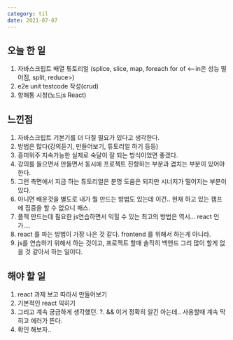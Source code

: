 ```yaml
---
category: til
date: 2021-07-07
---
```


## 오늘 한 일

1. 자바스크립트 배열 튜토리얼 (splice, slice, map, foreach for of <--in은 성능 떨어짐, split, reduce>)
2. e2e unit testcode 작성(crud)
3. 항해통 시청(노드js React)

## 느낀점

1. 자바스크립트 기본기를 더 다질 필요가 있다고 생각한다.
2. 방법은 많다(강의듣기, 만들어보기, 튜토리얼 하기 등등)
3. 흥미위주 지속가능한 실제로 숙달이 잘 되는 방식이었면 좋겠다.
4. 강의를 들으면서 만들면서 동시에 프로젝트 진항하는 부분과 겹치는 부분이 있어야 한다.
5. 그런 측면에서 지금 하는 튜토리얼은 분명 도움은 되지만 시너지가 떨어지는 부분이 있다.
6. 아니면 배운것을 별도로 내가 뭘 만드는 방법도 있는데 이건.. 현재 하고 있는 캠프에 집중을 할 수 없으니 패스.
7. 플젝 만드는데 필요한 js연습하면서 익힐 수 있는 최고의 방법은 역시... react 인가....
8. react 를 파는 방법이 가장 나은 것 같다. frontend 를 위해서 하는게 아니라.
9. js를 연습하기 위해서 하는 것이고, 프로젝트 할때 솔직히 백앤드 그리 많이 할게 없을 것 같아서 하는 일이다.

## 해야 할 일

1. react 과제 보고 따라서 만들어보기
2. 기본적인 react 익히기
3. 그리고 계속 궁금하게 생각했던. ?. && 이거 정확히 알긴 아는데.. 사용할때 계속 막히고 에러가 뜬다.
4. 확인 해보자..

